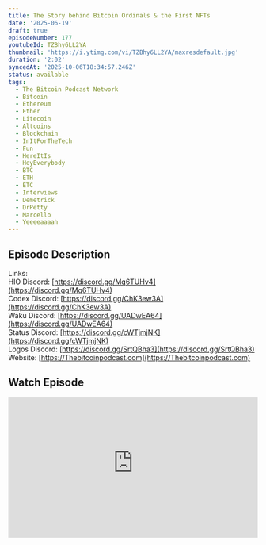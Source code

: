 ```yaml
---
title: The Story behind Bitcoin Ordinals & the First NFTs
date: '2025-06-19'
draft: true
episodeNumber: 177
youtubeId: TZBhy6LL2YA
thumbnail: 'https://i.ytimg.com/vi/TZBhy6LL2YA/maxresdefault.jpg'
duration: '2:02'
syncedAt: '2025-10-06T18:34:57.246Z'
status: available
tags:
  - The Bitcoin Podcast Network
  - Bitcoin
  - Ethereum
  - Ether
  - Litecoin
  - Altcoins
  - Blockchain
  - InItForTheTech
  - Fun
  - HereItIs
  - HeyEverybody
  - BTC
  - ETH
  - ETC
  - Interviews
  - Demetrick
  - DrPetty
  - Marcello
  - Yeeeeaaaah
---
```

## Episode Description

Links:  
HIO Discord: [https://discord.gg/Mq6TUHv4](https://discord.gg/Mq6TUHv4)  
Codex Discord: [https://discord.gg/ChK3ew3A](https://discord.gg/ChK3ew3A)  
Waku Discord: [https://discord.gg/UADwEA64](https://discord.gg/UADwEA64)  
Status Discord: [https://discord.gg/cWTjmjNK](https://discord.gg/cWTjmjNK)  
Logos Discord: [https://discord.gg/SrtQBha3](https://discord.gg/SrtQBha3)  
Website: [https://Thebitcoinpodcast.com](https://Thebitcoinpodcast.com)

## Watch Episode

<div style="position: relative; padding-bottom: 56.25%; height: 0; overflow: hidden;">
  <iframe
    src="https://www.youtube-nocookie.com/embed/TZBhy6LL2YA"
    style="position: absolute; top: 0; left: 0; width: 100%; height: 100%;"
    frameborder="0"
    allow="accelerometer; autoplay; clipboard-write; encrypted-media; gyroscope; picture-in-picture"
    allowfullscreen
  ></iframe>
</div>


